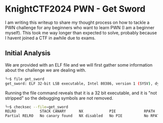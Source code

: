 # KnightCTF2024 PWN - Get Sword

I am writing this writeup to share my thought process on how to tackle a PWN challenge for any beginners who want to learn PWN (I am a beginner myself). This took me way longer than expected to solve, probably because I havent joined a CTF in awhile due to exams.

## Initial Analysis

We are provided with an ELF file and we will first gather some information about the challenge we are dealing with.

```bash
└─$ file get_sword           
get_sword: ELF 32-bit LSB executable, Intel 80386, version 1 (SYSV), dynamically linked, interpreter /lib/ld-linux.so.2, BuildID[sha1]=4a9b260935bf815a04350e3bb9e0e4422f504b2a, for GNU/Linux 4.4.0, not stripped
```

Running the file command reveals that it is a 32 bit executable, and it is "not stripped" so the debugging symbols are not removed.

```bash
└─$ checksec --file=get_sword
RELRO           STACK CANARY      NX            PIE             RPATH      RUNPATH      Symbols         FORTIFY Fortified       Fortifiable     FILE
Partial RELRO   No canary found   NX disabled   No PIE          No RPATH   No RUNPATH   35 Symbols        No    0               1               get_sword
```
